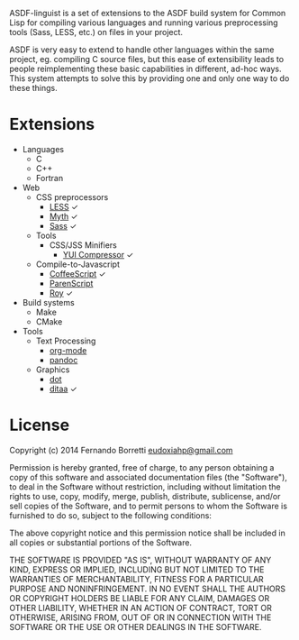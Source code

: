 ASDF-linguist is a set of extensions to the ASDF build system for Common Lisp
for compiling various languages and running various preprocessing tools (Sass,
LESS, etc.) on files in your project.

ASDF is very easy to extend to handle other languages within the same project,
eg. compiling C source files, but this ease of extensibility leads to people
reimplementing these basic capabilities in different, ad-hoc ways. This system
attempts to solve this by providing one and only one way to do these things.

# Extensions

* Languages
  * C
  * C++
  * Fortran
* Web
  * CSS preprocessors
    * [LESS](http://lesscss.org/) ✓
    * [Myth](http://www.myth.io/) ✓
    * [Sass](http://sass-lang.com/) ✓
  * Tools
    * CSS/JSS Minifiers
      * [YUI Compressor](http://yui.github.io/yuicompressor/) ✓
  * Compile-to-Javascript
    * [CoffeeScript](http://coffeescript.org/) ✓
    * [ParenScript](http://common-lisp.net/projects/parenscript/)
    * [Roy](http://roy.brianmckenna.org/) ✓
* Build systems
  * Make
  * CMake
* Tools
  * Text Processing
    * [org-mode](http://orgmode.org/)
    * [pandoc](http://johnmacfarlane.net/pandoc/)
  * Graphics
    * [dot](http://www.graphviz.org/)
    * [ditaa](http://ditaa.sourceforge.net/) ✓

# License

Copyright (c) 2014 Fernando Borretti <eudoxiahp@gmail.com>

Permission is hereby granted, free of charge, to any person obtaining a copy
of this software and associated documentation files (the "Software"), to deal
in the Software without restriction, including without limitation the rights
to use, copy, modify, merge, publish, distribute, sublicense, and/or sell
copies of the Software, and to permit persons to whom the Software is
furnished to do so, subject to the following conditions:

The above copyright notice and this permission notice shall be included in
all copies or substantial portions of the Software.

THE SOFTWARE IS PROVIDED "AS IS", WITHOUT WARRANTY OF ANY KIND, EXPRESS OR
IMPLIED, INCLUDING BUT NOT LIMITED TO THE WARRANTIES OF MERCHANTABILITY,
FITNESS FOR A PARTICULAR PURPOSE AND NONINFRINGEMENT. IN NO EVENT SHALL THE
AUTHORS OR COPYRIGHT HOLDERS BE LIABLE FOR ANY CLAIM, DAMAGES OR OTHER
LIABILITY, WHETHER IN AN ACTION OF CONTRACT, TORT OR OTHERWISE, ARISING FROM,
OUT OF OR IN CONNECTION WITH THE SOFTWARE OR THE USE OR OTHER DEALINGS IN
THE SOFTWARE.
